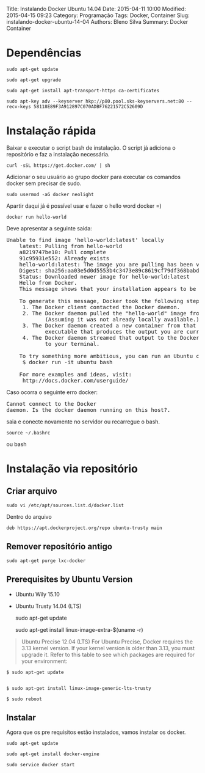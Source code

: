 Title: Instalando Docker Ubuntu 14.04
Date: 2015-04-11 10:00
Modified: 2015-04-15 09:23
Category: Programação
Tags: Docker, Container
Slug: instalando-docker-ubuntu-14-04
Authors: Bleno Silva
Summary: Docker Container

# Dependências

    sudo apt-get update

    sudo apt-get upgrade

    sudo apt-get install apt-transport-https ca-certificates

    sudo apt-key adv --keyserver hkp://p80.pool.sks-keyservers.net:80 --recv-keys 58118E89F3A912897C070ADBF76221572C52609D


# Instalação rápida

Baixar e executar o script bash de instalação. O script já adiciona o repositório e faz a instalação necessária.

    curl -sSL https://get.docker.com/ | sh

Adicionar o seu usuário ao grupo docker para executar os comandos docker sem precisar de sudo.

    sudo usermod -aG docker neolight

Apartir daqui já é possível usar e fazer o hello word docker =)

    docker run hello-world

Deve apresentar a seguinte saída:

<pre>
Unable to find image 'hello-world:latest' locally
    latest: Pulling from hello-world
    a8219747be10: Pull complete
    91c95931e552: Already exists
    hello-world:latest: The image you are pulling has been verified. Important: image verification is a tech preview feature and should not be relied on to provide security.
    Digest: sha256:aa03e5d0d5553b4c3473e89c8619cf79df368babd1.7.1cf5daeb82aab55838d
    Status: Downloaded newer image for hello-world:latest
    Hello from Docker.
    This message shows that your installation appears to be working correctly.

    To generate this message, Docker took the following steps:
     1. The Docker client contacted the Docker daemon.
     2. The Docker daemon pulled the "hello-world" image from the Docker Hub.
            (Assuming it was not already locally available.)
     3. The Docker daemon created a new container from that image which runs the
            executable that produces the output you are currently reading.
     4. The Docker daemon streamed that output to the Docker client, which sent it
            to your terminal.

    To try something more ambitious, you can run an Ubuntu container with:
     $ docker run -it ubuntu bash

    For more examples and ideas, visit:
     http://docs.docker.com/userguide/
</pre>
Caso ocorra o seguinte erro docker: <pre>Cannot connect to the Docker daemon. Is the docker daemon running on this host?.</pre> saia e conecte novamente no servidor ou recarregue o bash.

    source ~/.bashrc
ou
    bash

# Instalação via repositório

## Criar arquivo

    sudo vi /etc/apt/sources.list.d/docker.list

Dentro do arquivo
	
    deb https://apt.dockerproject.org/repo ubuntu-trusty main

## Remover repositório antigo

    sudo apt-get purge lxc-docker




## Prerequisites by Ubuntu Version
* Ubuntu Wily 15.10
* Ubuntu Trusty 14.04 (LTS)

	sudo apt-get update

	sudo apt-get install linux-image-extra-$(uname -r)


> Ubuntu Precise 12.04 (LTS)
> For Ubuntu Precise, Docker requires the 3.13 kernel version. If your kernel version is older than 3.13, you must upgrade it. Refer to this table to see which packages are required for your environment:


    $ sudo apt-get update


    $ sudo apt-get install linux-image-generic-lts-trusty

    $ sudo reboot


## Instalar
Agora que os pre requisitos estão instalados, vamos instalar os docker.

    sudo apt-get update

    sudo apt-get install docker-engine

    sudo service docker start


